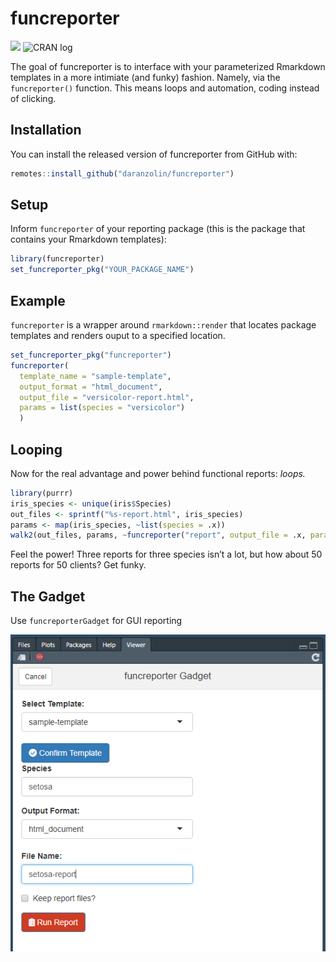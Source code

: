 # funcreporter

<!-- badges: start -->
![](https://camo.githubusercontent.com/ea6e0ff99602c3563e3dd684abf60b30edceaeef/68747470733a2f2f696d672e736869656c64732e696f2f62616467652f6c6966656379636c652d6578706572696d656e74616c2d6f72616e67652e737667)
![CRAN log](http://www.r-pkg.org/badges/version/funcreporter)
<!-- badges: end -->

The goal of funcreporter is to interface with your parameterized Rmarkdown templates in a more intimiate (and funky) fashion. Namely, via the `funcreporter()` function. This means loops and automation, coding instead of clicking.

## Installation

You can install the released version of funcreporter from GitHub with:

``` r
remotes::install_github("daranzolin/funcreporter")
```

## Setup

Inform `funcreporter` of your reporting package (this is the package that contains your Rmarkdown templates):

``` r
library(funcreporter)
set_funcreporter_pkg("YOUR_PACKAGE_NAME")
```

## Example

`funcreporter` is a wrapper around `rmarkdown::render` that locates package templates and renders ouput to a specified location.

``` r
set_funcreporter_pkg("funcreporter")
funcreporter(
  template_name = "sample-template", 
  output_format = "html_document", 
  output_file = "versicolor-report.html",
  params = list(species = "versicolor")
  )
```

## Looping

Now for the real advantage and power behind functional reports: *loops.*

``` r
library(purrr)
iris_species <- unique(iris$Species)
out_files <- sprintf("%s-report.html", iris_species)
params <- map(iris_species, ~list(species = .x))
walk2(out_files, params, ~funcreporter("report", output_file = .x, params = .y))
```

Feel the power! Three reports for three species isn’t a lot, but how about 50 reports for 50 clients? Get funky.

## The Gadget

Use `funcreporterGadget` for GUI reporting

![](inst/funcreporterGadget.png)
